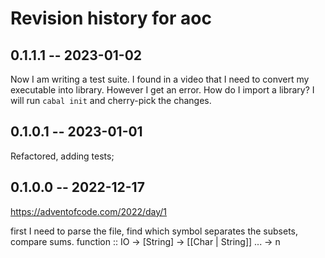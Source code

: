 # Revision history for aoc

## 0.1.1.1 -- 2023-01-02
Now I am writing a test suite. I found in a video that I need to convert my executable into library.
However I get an error. How do I import a library?
I will run `cabal init` and cherry-pick the changes.

## 0.1.0.1 -- 2023-01-01
Refactored, adding tests;

## 0.1.0.0 -- 2022-12-17

https://adventofcode.com/2022/day/1

first I need to parse the file, find which symbol separates the subsets, compare sums.
function :: IO -> [String] -> [[Char | String]] ... -> n




